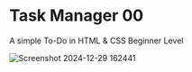 # Task Manager 00
A simple To-Do in HTML & CSS
Beginner Level

![Screenshot 2024-12-29 162441](https://github.com/user-attachments/assets/9effd53a-d098-4eb4-b3a8-230130d69640)
